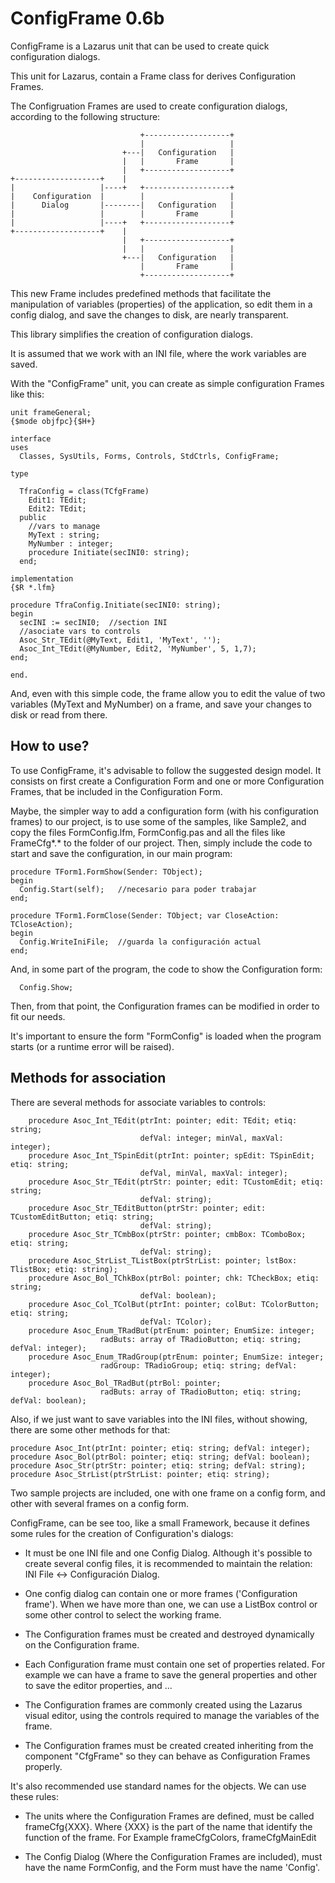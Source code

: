 ConfigFrame 0.6b
================

ConfigFrame is a Lazarus unit that can be used to create quick configuration dialogs.

This unit for Lazarus, contain a Frame class for derives Configuration Frames.

The Configruation Frames are used to create configuration dialogs, according to the following structure:

```
                             +-------------------+
                             |                   | 
                         +---|   Configuration   | 
                         |   |       Frame       | 
                         |   +-------------------+
+-------------------+    |
|                   |----+   +-------------------+
|    Configuration  |        |                   | 
|      Dialog       |--------|   Configuration   |  
|                   |        |       Frame       |
|                   |----+   +-------------------+
+-------------------+    |
                         |   +-------------------+
                         |   |                   | 
                         +---|   Configuration   | 
                             |       Frame       | 
                             +-------------------+
```

This new Frame includes predefined methods that facilitate the manipulation of variables (properties) of the application, so edit them in a config dialog, and save the changes to disk, are nearly transparent.

This library simplifies the creation of configuration dialogs.

It is assumed that we work with an INI file, where the work variables are saved.

With the "ConfigFrame" unit, you can create as simple configuration Frames
like this:

```
unit frameGeneral;
{$mode objfpc}{$H+}

interface
uses
  Classes, SysUtils, Forms, Controls, StdCtrls, ConfigFrame;

type

  TfraConfig = class(TCfgFrame)
    Edit1: TEdit;
    Edit2: TEdit;
  public
    //vars to manage
    MyText : string;
    MyNumber : integer;
    procedure Initiate(secINI0: string);
  end;

implementation
{$R *.lfm}

procedure TfraConfig.Initiate(secINI0: string);
begin
  secINI := secINI0;  //section INI
  //asociate vars to controls
  Asoc_Str_TEdit(@MyText, Edit1, 'MyText', '');
  Asoc_Int_TEdit(@MyNumber, Edit2, 'MyNumber', 5, 1,7);
end;

end.
```

And, even with this simple code, the frame allow you to edit the value of two variables
(MyText and MyNumber) on a frame, and save your changes to disk or read from there.

## How to use?

To use ConfigFrame, it's advisable to follow the suggested design model. It consists on first create a Configuration Form and one or more Configuration Frames, that be included in the Configuration Form.

Maybe, the simpler way to add a configuration form (with his configuration frames) to our project, is to use some of the samples, like Sample2, and copy the files  FormConfig.lfm, FormConfig.pas and all the files like FrameCfg*.* to the folder of our project. Then, simply include the code to start and save the configuration, in our main program:

```
procedure TForm1.FormShow(Sender: TObject);
begin
  Config.Start(self);   //necesario para poder trabajar
end;

procedure TForm1.FormClose(Sender: TObject; var CloseAction: TCloseAction);
begin
  Config.WriteIniFile;  //guarda la configuración actual
end;
```

And, in some part of the program, the code to show the Configuration form:

```
  Config.Show;
```

Then, from that point, the Configuration frames can be modified in order to fit our needs.

It's important to ensure the form "FormConfig" is loaded when the program starts (or a runtime error will be raised).


## Methods for association

There are several methods for associate variables to controls:
```
    procedure Asoc_Int_TEdit(ptrInt: pointer; edit: TEdit; etiq: string;
                             defVal: integer; minVal, maxVal: integer);
    procedure Asoc_Int_TSpinEdit(ptrInt: pointer; spEdit: TSpinEdit; etiq: string;
                             defVal, minVal, maxVal: integer);
    procedure Asoc_Str_TEdit(ptrStr: pointer; edit: TCustomEdit; etiq: string;
                             defVal: string);
    procedure Asoc_Str_TEditButton(ptrStr: pointer; edit: TCustomEditButton; etiq: string;
                             defVal: string);
    procedure Asoc_Str_TCmbBox(ptrStr: pointer; cmbBox: TComboBox; etiq: string;
                             defVal: string);
    procedure Asoc_StrList_TListBox(ptrStrList: pointer; lstBox: TlistBox; etiq: string);
    procedure Asoc_Bol_TChkBox(ptrBol: pointer; chk: TCheckBox; etiq: string;
                             defVal: boolean);
    procedure Asoc_Col_TColBut(ptrInt: pointer; colBut: TColorButton; etiq: string;
                             defVal: TColor);
    procedure Asoc_Enum_TRadBut(ptrEnum: pointer; EnumSize: integer;
                    radButs: array of TRadioButton; etiq: string; defVal: integer);
    procedure Asoc_Enum_TRadGroup(ptrEnum: pointer; EnumSize: integer;
                    radGroup: TRadioGroup; etiq: string; defVal: integer);
    procedure Asoc_Bol_TRadBut(ptrBol: pointer;
                    radButs: array of TRadioButton; etiq: string; defVal: boolean);
```

Also, if we just want to save variables into the INI files, without showing, there are some other methods for that:

```
procedure Asoc_Int(ptrInt: pointer; etiq: string; defVal: integer);
procedure Asoc_Bol(ptrBol: pointer; etiq: string; defVal: boolean);
procedure Asoc_Str(ptrStr: pointer; etiq: string; defVal: string);
procedure Asoc_StrList(ptrStrList: pointer; etiq: string);
```

Two sample projects are included, one with one frame on a config form, and other with several frames on a config form.

ConfigFrame, can be see too, like a small Framework, because it defines some rules for the creation of Configuration's dialogs:

* It must be one INI file and one Config Dialog. Although it's possible to create several config files, it is recommended to maintain the relation: 
INI File <-> Configuración Dialog.

* One config dialog can contain one or more frames ('Configuration frame'). When we have more than one, we can use a ListBox control or some other control to select the  working frame.

* The Configuration frames must be created and destroyed dynamically on the Configuration frame.

* Each Configuration frame must contain one set of properties related. For example we can have a frame to save the general properties and other to save the editor properties, and ... 

* The Configuration frames are commonly created using the Lazarus visual editor, using the controls required to manage the variables of the frame.
 
* The Configuration frames must be created  created  inheriting from the component "CfgFrame" so they can behave as Configuration Frames properly.

It's also recommended use standard names for the objects. We can use these rules:

* The units where the  Configuration Frames are defined, must be called frameCfg{XXX}. Where {XXX} is the part of the name that identify the function of the frame. For Example frameCfgColors, frameCfgMainEdit

* The Config Dialog (Where the Configuration Frames are included), must have the name FormConfig, and the Form must have the name 'Config'.
